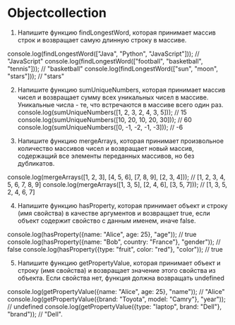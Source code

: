 # Objectcollection

1) Напишите функцию findLongestWord, которая принимает массив строк и возвращает самую длинную строку в массиве.


console.log(findLongestWord(["Java", "Python", "JavaScript"])); // "JavaScript"
console.log(findLongestWord(["football", "basketball", "tennis"])); // "basketball"
console.log(findLongestWord(["sun", "moon", "stars"])); // "stars"

2) Напишите функцию sumUniqueNumbers, которая принимает массив чисел и возвращает сумму всех уникальных чисел в массиве. Уникальные числа - те, что встречаются в массиве всего один раз. 
console.log(sumUniqueNumbers([1, 2, 3, 2, 4, 3, 5])); // 15
console.log(sumUniqueNumbers([10, 20, 10, 20, 30])); // 60
console.log(sumUniqueNumbers([0, -1, -2, -1, -3])); // -6

3) Напишите функцию mergeArrays, которая принимает произвольное количество массивов чисел и возвращает новый массив, содержащий все элементы переданных массивов, но без дубликатов.

console.log(mergeArrays([1, 2, 3], [4, 5, 6], [7, 8, 9], [2, 3, 4])); // [1, 2, 3, 4, 5, 6, 7, 8, 9]
console.log(mergeArrays([1, 3, 5], [2, 4, 6], [3, 5, 7])); // [1, 3, 5, 2, 4, 6, 7]

4) Напишите функцию hasProperty, которая принимает объект и строку (имя свойства) в качестве аргументов и возвращает true, если объект содержит свойство с данным именем, иначе false.


console.log(hasProperty({name: "Alice", age: 25}, "age")); // true
console.log(hasProperty({name: "Bob", country: "France"}, "gender")); // false
console.log(hasProperty({type: "fruit", color: "red"}, "color")); // true

 

5) Напишите функцию getPropertyValue, которая принимает объект и строку (имя свойства) и возвращает значение этого свойства из объекта. Если свойства нет, функция должна возвращать undefined

console.log(getPropertyValue({name: "Alice", age: 25}, "name")); // "Alice"
console.log(getPropertyValue({brand: "Toyota", model: "Camry"}, "year")); // undefined
console.log(getPropertyValue({type: "laptop", brand: "Dell"}, "brand")); // "Dell".